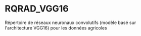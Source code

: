 # RQRAD_VGG16
Répertoire de réseaux neuronaux convolutifs (modèle basé sur l'architecture VGG16) pour les données agricoles
